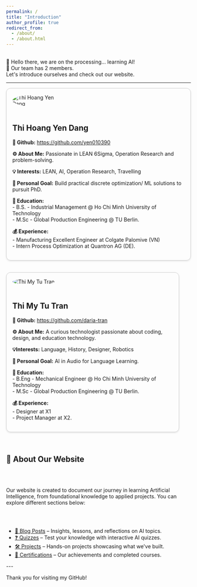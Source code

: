 ```yaml
---
permalink: /
title: "Introduction"
author_profile: true
redirect_from: 
  - /about/
  - /about.html
---
```



<style>
.profile-container {
  display: flex;
  flex-wrap: wrap;
  gap: 2rem;
}

.profile {
  flex: 1 1 45%;
  border: 1px solid #ccc;
  border-radius: 12px;
  padding: 1rem;
  box-shadow: 0 2px 4px rgba(0,0,0,0.1);
}

.profile img {
  max-width: 150px;
  border-radius: 50%;
  margin-bottom: 1rem;
}
</style>

<p><br> 
  👋 Hello there, we are on the processing... learning AI!<br> 
  👭 Our team has 2 members.<br> 
  Let's introduce ourselves and check out our website.</p>
<hr />

<div class="profile-container">

  <!-- Member 1 -->
  <div class="profile">
    <img src="/AIO.github.io/images/profile-Yen.jpg" alt="Thi Hoang Yen Dang">
    <h2>Thi Hoang Yen Dang</h2>
    <p><strong>👋 Github:</strong> <a href="https://github.com/yen010390" target="_blank" rel="noopener noreferrer">https://github.com/yen010390</a></p>
    <p><strong>⚙ About Me:</strong> Passionate in LEAN 6Sigma, Operation Research and problem-solving.</p>
    <p><strong>💡 Interests:</strong> LEAN, AI, Operation Research, Travelling</p>
    <p><strong>💪 Personal Goal:</strong> Build practical discrete optimization/ ML solutions to pursuit PhD.</p>
    <p><strong>🏫 Education:</strong><br> 
      - B.S. - Industrial Management @ Ho Chi Minh University of Technology <br>
      - M.Sc - Global Production Engineering @ TU Berlin.</p>
    <p><strong>💰 Experience:</strong><br>
      - Manufacturing Excellent Engineer at Colgate Palomive (VN) <br> 
      - Intern Process Optimization at Quantron AG (DE).</p>
  </div>


  <!-- Member 2 -->
  <div class="profile">
    <img src="/AIO.github.io/images/profile-Tu1.jpg" alt="Thi My Tu Tran">
    <h2>Thi My Tu Tran</h2>
    <p><strong>👋 Github:</strong> <a href="https://github.com/daria-tran" target="_blank" rel="noopener noreferrer">https://github.com/daria-tran</a></p>
    <p><strong>⚙ About Me:</strong> A curious technologist passionate about coding, design, and education technology.</p>
    <p><strong>💡Interests:</strong> Language, History, Designer, Robotics</p>
    <p><strong>💪 Personal Goal:</strong> AI in Audio for Language Learning.</p>
    <p><strong>🏫 Education:</strong><br> 
      - B.Eng - Mechanical Engineer @ Ho Chi Minh University of Technology <br>
      - M.Sc - Global Production Engineering @ TU Berlin.</p>
    <p><strong>💰 Experience:</strong><br> 
      - Designer at X1 <br>
      - Project Manager at X2.</p>
  </div>


<hr />

<h2>🎯 About Our Website</h2>
<p>Our website is created to document our journey in learning Artificial Intelligence, from foundational knowledge to applied projects. You can explore different sections below:</p>
<ul>
  <li><a href="/AIO.github.io/posts/">📝 Blog Posts</a> – Insights, lessons, and reflections on AI topics.</li>
  <li><a href="/AIO.github.io/quiz/">❓ Quizzes</a> – Test your knowledge with interactive AI quizzes.</li>
  <li><a href="/AIO.github.io/project/">🛠 Projects</a> – Hands-on projects showcasing what we've built.</li>
  <li><a href="/AIO.github.io/certification/">📜 Certifications</a> – Our achievements and completed courses.</li>
</ul>

</div>
---

Thank you for visiting my GitHub!
